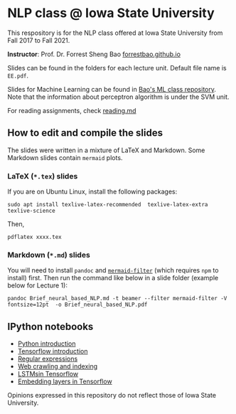 # NLP class @ Iowa State University

This respository is for the NLP class offered at Iowa State University from Fall 2017 to Fall 2021. 

**Instructor**: Prof. Dr. Forrest Sheng Bao [forrestbao.github.io](forrestbao.github.io)

Slides can be found in the folders for each lecture unit. Default file name is `EE.pdf`.

Slides for Machine Learning can be found in [Bao's ML class repository](https://github.com/forrestbao/MLClass). Note that the information about perceptron algorithm is under the SVM unit. 

For reading assignments, check [reading.md](reading.md)

## How to edit and compile the slides

The slides were written in a mixture of LaTeX and Markdown. Some Markdown slides contain `mermaid` plots. 

### LaTeX (`*.tex`) slides

If you are on Ubuntu Linux, install the following packages: 

```
sudo apt install texlive-latex-recommended  texlive-latex-extra   texlive-science
```

Then, 
```
pdflatex xxxx.tex
```

### Markdown (`*.md`) slides

You will need to install `pandoc`  and [`mermaid-filter`](https://github.com/raghur/mermaid-filter) (which requires `npm` to install) first. Then run the command like below in a slide folder (example below for Lecture 1): 

```
pandoc Brief_neural_based_NLP.md -t beamer --filter mermaid-filter -V fontsize=12pt  -o Brief_neural_based_NLP.pdf
```


## IPython notebooks 
* [Python introduction](Lecture_2_Python/Python_demo.ipynb)
* [Tensorflow introduction ](Tensorflow1_hello_world.ipynb)
* [Regular expressions](Lecture_3_preoprocessing/Lecture_3_preprocessing_regular_expression.ipynb)
* [Web crawling and indexing](Lecture_3_preoprocessing/Lecture_3_HTML_parsing.ipynb)
* [LSTMsin Tensorflow](https://colab.research.google.com/drive/1wl-5uofsShYJic0KQ5zapku_l8dHeJR2?usp=sharing)
* [Embedding layers in Tensorflow](https://colab.research.google.com/drive/15repLULKxghG5FYIeBbxoL-47JyGoRXI)




Opinions expressed in this repository do not reflect those of Iowa State University. 

